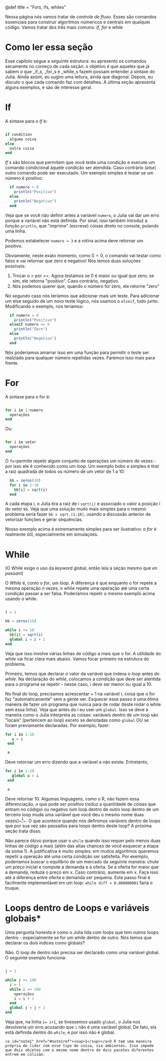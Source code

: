 @def title = "Fors, ifs, whiles"

Nessa página nós vamos tratar de _controle de fluxo_. Esses são comandos essenciais para construir algoritmos númericos e centrais em qualquer código. Vamos tratar dos três mais comuns: _if_, _for_ e _while_

# Como ler essa seção

Esse capítulo segue a seguinte estrutura: eu apresento os comandos secamente no começo de cada seção: o objetivo é que aqueles que já sabem o que _if_s, _for_s e _while_s fazem possam entender a sintaxe do Julia. Ainda assim, eu sugiro uma leitura, ainda que diagonal. Depois, eu discuto o que cada comando faz com detalhes. A última seção apresenta alguns exemplos, e são de interesse geral.

# If

A sintaxe para o _If_ é:

```julia

if condition
  alguma coisa
else
  outra coisa
end
```

_If_ s são blocos que permitem que você teste uma condição e execute um comando condicional àquele condição ser atendida. Caso contrário (_else_) outro comando pode ser executado. Um exemplo simples é testar se um número é positivo:

```julia
  if numero > 0
    println("Positivo")
  else
    println("Negativo")
  end
```

Veja que se você não definir antes a variável `numero`, o Julia vai dar um erro porque a variável não está definida. Por sinal, isso também introduz a função `println`, que "imprime" (escreve) coisas direto no console, pulando uma linha.

Podemos estabelecer `numero = 3` e a rotina acima deve retornar um positivo.

Obviamente, neste exato momento, como $0 = 0$, o comando vai testar como falso e vai retornar que zero é negativo! Nós temos duas soluções possíveis:

1. Trocar o $>$ por >=. Agora testamos se 0 é maior ou igual que zero; se sim, ele retorna "positivo". Caso contrário, negativo.
2. Nós podemos querer que, quando o número for zero, ele retorne "zero"

No segundo caso nós teríamos que adicionar mais um teste. Para adicionar um else seguido de um novo teste lógico, nós usamos o `elseif`, tudo junto. Modificando o exemplo, nós teríamos:

```julia
  if numero > 0
    println("Positivo")
  elseif numero == 0
    println("Zero")
  else
    println("Negativo")
  end
```

Nós poderíamos amarrar isso em uma função para permitir o teste ser realziado para qualquer número repetidas vezes. Faremos isso mais para frente.

# For

A sintaxe para o for é:

```julia

for i in 1:numero
  operações
end
```

Ou:

```julia

for i in vetor
  operações
end
```

O `for`permite repetir algum conjunto de operações um número de vezes - por isso ele é conhecido como um _loop_. Um exemplo bobo e simples é tirar a raiz quadrada de todos os número de um vetor de 1 a 10:

```julia
  bb = zeros(10)
  for i in 1:10
    bb[i] = sqrt(i)
  end
```

A cada etapa i, o Julia tira a raiz de i `sqrt(i)` e associado o valor a posição i do vetor `bb`. Veja que uma solução muito mais simples para o mesmo problema seria fazer `bb = sqrt.(1:10)`, usando a discussão anterior de vetorizar funções e gerar sequências.

Nosso exemplo acima é extremamente simples para ser ilustrativo: o _for_ é realmente útil, especialmente em simulações.

# While

(O While exige o uso da _keyword_ global, então leia a seção mesmo que _en passant_)

O _While_ é, como o _for_, um _loop_. A diferença é que enquanto o for repete a mesma operação $n$ vezes, o while repete uma operação até uma certa condição passar a ser falsa. Poderíamos repetir o mesmo exemplo acima usando o while:

```julia

i = 1

bb = zeros(10)

while i <= 10
  bb[i] = sqrt(i)
  global i = i + 1
end
```
Veja que isso involve várias linhas de código a mais que o for. A utilidade do _while_ vai ficar clara mais abaixo. Vamos focar primeiro na estrutura do problema.

Primeiro, temos que declarar o valor da variável que indexa o _loop_ antes do _while_. Na declaração do _while_, colocamos a condição que deve ser atentida para o programa se repetir - nesse caso, i deve ser menor ou igual a 10.

No final do loop, precisamos acrescentar + 1 na variável i, coisa que o for faz "automaticamente" sem a gente ver. Esquecer esse passo é uma ótima maneira de fazer um programa que nunca para de rodar (teste rodar o while sem essa linha). Veja que antes do i eu usei um `global`. Isso se deve a maneira como o Julia interpreta as coisas: variáveis dentro de um loop são "locais" (pertencem ao loop) exceto se denotadas como `global` OU se foram previamente declaradas. Por exemplo, fazer:

```julia
for i in 1:10
   a = i
 end

 a
```
Deve retornar um erro dizendo que a variável a não existe. Entretanto,

```julia
for i in 1:10
   global a = i
 end

 a
```
Deve retornar 10. Algumas linguagens, como o R, não fazem essa diferenciação, o que pode ser positivo (reduz a quantidade de coisas que entram no código) ou negativo (um loop dentro de outro loop dentro de um terceiro loop muda uma variável que você deu o mesmo nome duas vezes)~~~<a href="#note1" id="note1ref"><sup>1</sup></a>~~~. O que acontece quando nós definimos variáveis dentro de loops que por sua vez são passados para loops dentro deste loop? A próxima seção trata disso.

Não parece óbivo porque usar o `while` quando isso requer pelo menos duas linhas de código a mais (além das altas chances de você esquecer a etapa da soma 1). A justificativa é muito simples: em muitos algoritmos queremos repetir a operação até uma certa condição ser satisfeita. Por exemplo, poderíamos buscar o equilíbrio de um mercado da seguinte maneira: chute um preço inicial e compute a demanda e a oferta. Se a oferta for maior que a demanda, reduza o preço em x. Caso contrário, aumente em x. Faça isso até a diferença entre oferta e demanda ser pequena. Este passo final é facilmente implementável em um loop: `while diff > 0.000000001` faria o truque.


# Loops dentro de Loops e variáveis globais*

Uma pergunta honesta é como o Julia lida com loops que tem outros loops dentro - especialmente se for um while dentro de outro. Nós temos que declarar os dois índices como globais?

Não. O loop de dentro não precisa ser declarado como uma variável global. O seguinte exemplo funciona:

```julia

j = 1

while j <= 100
  i = 1
  while i <= 100
    operações
    i = i + 1
  end
  global j = j + 1
end
```

Veja que, na linha `i= i+1`, se tivessemos usado `global`, o Julia nos devolveria um erro acusando que `i` não é uma variável global. De fato, ela está definida dentro do `while`, e por isso não é global.

~~~
<a id="note1" href="#note1ref"><sup>1</sup></a>O R tem uma maneira própria de lidar com esse tipo de coisa, via ambientes. Isso impede que dois objetos com o mesmo nome dentro de dois pacotes diferentes entrem em colisão.
~~~
